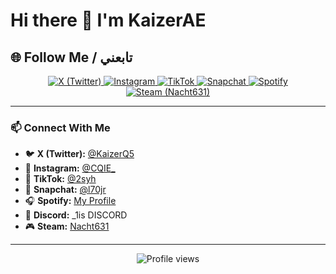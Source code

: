 # Hi there 👋 I'm KaizerAE
## 🌐 Follow Me / تابعني
<p align="center">
  <a href="https://x.com/KaizerQ5" target="_blank">
    <img src="https://img.shields.io/badge/X-000000?style=for-the-badge&logo=x&logoColor=white" alt="X (Twitter)" />
  </a>
  <a href="https://www.instagram.com/CQIE_" target="_blank">
    <img src="https://img.shields.io/badge/Instagram-E4405F?style=for-the-badge&logo=instagram&logoColor=white" alt="Instagram" />
  </a>
  <a href="https://www.tiktok.com/@2syh" target="_blank">
    <img src="https://img.shields.io/badge/TikTok-000000?style=for-the-badge&logo=tiktok&logoColor=white" alt="TikTok" />
  </a>
  <a href="https://www.snapchat.com/@l70jr" target="_blank">
    <img src="https://img.shields.io/badge/Snapchat-FFFC00?style=for-the-badge&logo=snapchat&logoColor=black" alt="Snapchat" />
  </a>
  <a href="https://open.spotify.com/user/313stcsvs3a6fxkxgpn2n35h2wby?si=MEtmJ8HuSVmRD0UamDZJ-w&nd=1&dlsi=d724a7abf585435f" target="_blank">
    <img src="https://img.shields.io/badge/Spotify-1DB954?style=for-the-badge&logo=spotify&logoColor=white" alt="Spotify" />
  </a>
  <a href="https://s.team/p/hhdt-vrwj/rbrhqttt" target="_blank">
    <img src="https://img.shields.io/badge/Steam-000000?style=for-the-badge&logo=steam&logoColor=white" alt="Steam (Nacht631)" />
  </a>
</p>

---

### 📫 Connect With Me
- 🐦 **X (Twitter):** [@KaizerQ5](https://x.com/KaizerQ5)
- 📸 **Instagram:** [@CQIE_](https://www.instagram.com/CQIE_)
- 🎵 **TikTok:** [@2syh](https://www.tiktok.com/@2syh)
- 👻 **Snapchat:** [@l70jr](https://www.snapchat.com/@l70jr)
- 🎧 **Spotify:** [My Profile](https://open.spotify.com/user/313stcsvs3a6fxkxgpn2n35h2wby?si=MEtmJ8HuSVmRD0UamDZJ-w&nd=1&dlsi=d724a7abf585435f)
- 💬 **Discord:** _1is DISCORD
- 🎮 **Steam:** [Nacht631](https://s.team/p/hhdt-vrwj/rbrhqttt)

---

<p align="center">
  <img src="https://komarev.com/ghpvc/?username=KaizerAE&label=Profile%20views&color=0e75b6&style=flat" alt="Profile views" />
</p>
